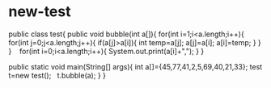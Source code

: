 # new-test
public class test{
  public void bubble(int a[]){
    for(int i=1;i<a.length;i++){
      for(int j=0;j<a.length;j++){
        if(a[j]>a[i]){
          int temp=a[j];
          a[j]=a[i];
          a[i]=temp;
        }
      }
    }
    for(int i=0;i<a.length;i++){
      System.out.print(a[i]+",");
    }
  }
  
  public static void main(String[] args){
    int a[]={45,77,41,2,5,69,40,21,33};
    test t=new test();
    t.bubble(a);
  }
}

